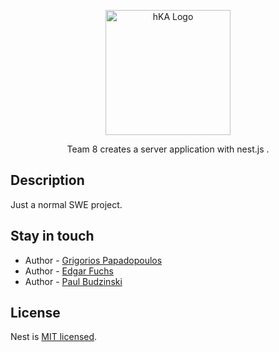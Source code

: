 <p align="center">
  <a href="http://h-ka.de/" target="blank"><img src="https://upload.wikimedia.org/wikipedia/commons/9/9f/HKA_Logo_Gesamt-v_RGB.png" width="200" alt="hKA Logo" /></a>
</p>

  <p align="center">Team 8 creates a server application with nest.js .</p>

## Description

Just a normal SWE project.

## Stay in touch

- Author - [Grigorios Papadopoulos](pagr1011@h-ka.de)
- Author - [Edgar Fuchs](fued1011@h-ka.de)
- Author - [Paul Budzinski](bupa1017@h-ka.de)

## License

Nest is [MIT licensed](LICENSE).
